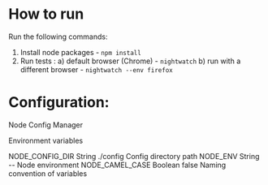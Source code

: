 # How to run

Run the following commands:

1. Install node packages - `npm install`
2. Run tests :
   a) default browser (Chrome) - `nightwatch`
   b) run with a different browser - `nightwatch --env firefox`

# Configuration:

Node Config Manager

Environment variables

NODE_CONFIG_DIR String ./config Config directory path
NODE_ENV String -- Node environment
NODE_CAMEL_CASE Boolean false Naming convention of variables
